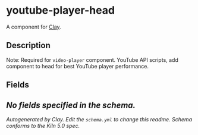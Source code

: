 # youtube-player-head
A component for [Clay](https://github.com/nymag/amphora/wiki#clay-is-divided-into-components).

## Description
Note: Required for `video-player` component. YouTube API scripts, add component to head for best YouTube player performance.


## Fields
_No fields specified in the schema._
---
_Autogenerated by Clay. Edit the `schema.yml` to change this readme. Schema conforms to the Kiln 5.0 spec._
